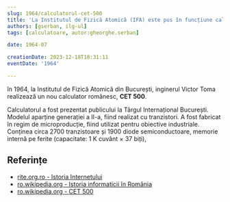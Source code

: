 ```yaml
---
slug: 1964/calculatorul-cet-500
title: 'La Institutul de Fizică Atomică (IFA) este pus în funcțiune calculatorul „CET 500”'
authors: [gserban, ilg-ul]
tags: [calculatoare, autor:gheorghe.serban]

date: 1964-07

creationDate: 2023-12-18T18:31:11
eventDate: '1964'

---
```


în 1964, la  Institutul de Fizică
Atomică din București, inginerul Victor Toma realizează un nou
calculator românesc, **CET 500**.

<!-- truncate -->

Calculatorul a fost prezentat publicului la Târgul Internațional București.
Modelul aparține generației a II-a, fiind realizat cu tranzistori.
A fost fabricat în regim de microproducție, fiind utilizat pentru
obiective industriale. Conținea circa 2700 tranzistoare și 1900 diode
semiconductoare, memorie internă pe ferite (capacitate: 1 K cuvânt × 37 biți),

## Referințe

- [rite.org.ro - Istoria Internetului](https://rite.org.ro/istoria-internetului/)
- [ro.wikipedia.org - Istoria informaticii în România](https://ro.wikipedia.org/wiki/Istoria_informaticii_în_România)
- [ro.wikipedia.org - CET 500](https://ro.wikipedia.org/wiki/CET_500)
